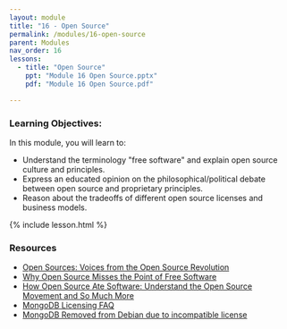 ```yaml
---
layout: module
title: "16 - Open Source"
permalink: /modules/16-open-source
parent: Modules
nav_order: 16
lessons: 
  - title: "Open Source"
    ppt: "Module 16 Open Source.pptx"
    pdf: "Module 16 Open Source.pdf"

---
```

### Learning Objectives:
In this module, you will learn to:
* Understand the terminology "free software" and explain open source culture and principles.
* Express an educated opinion on the philosophical/political debate between open source and proprietary principles.
* Reason about the tradeoffs of different open source licenses and business models.

{% include lesson.html %}

### Resources
* [Open Sources: Voices from the Open Source Revolution](https://www.oreilly.com/openbook/opensources/book/netrev.html)
* [Why Open Source Misses the Point of Free Software](https://www.gnu.org/philosophy/open-source-misses-the-point.en.html)
* [How Open Source Ate Software: Understand the Open Source Movement and So Much More](https://learning.oreilly.com/library/view/how-open-source/9781484268001/)
* [MongoDB Licensing FAQ](https://www.mongodb.com/licensing/server-side-public-license/faq)
* [MongoDB Removed from Debian due to incompatible license](https://bugs.debian.org/cgi-bin/bugreport.cgi?bug=915537)